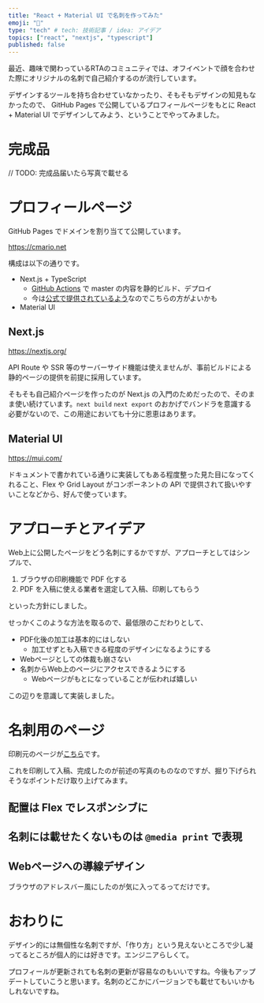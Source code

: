 ```yaml
---
title: "React + Material UI で名刺を作ってみた"
emoji: "📇"
type: "tech" # tech: 技術記事 / idea: アイデア
topics: ["react", "nextjs", "typescript"]
published: false
---
```


最近、趣味で関わっているRTAのコミュニティでは、オフイベントで顔を合わせた際にオリジナルの名刺で自己紹介するのが流行しています。

デザインするツールを持ち合わせていなかったり、そもそもデザインの知見もなかったので、 GitHub Pages で公開しているプロフィールページをもとに React + Material UI でデザインしてみよう、ということでやってみました。

# 完成品

// TODO: 完成品届いたら写真で載せる

# プロフィールページ

GitHub Pages でドメインを割り当てて公開しています。

https://cmario.net

構成は以下の通りです。

- Next.js + TypeScript
  - [GitHub Actions](https://github.com/peaceiris/actions-gh-pages) で master の内容を静的ビルド、デプロイ
  - 今は[公式で提供されているよう](https://github.blog/2022-08-10-github-pages-now-uses-actions-by-default/)なのでこちらの方がよいかも
- Material UI

## Next.js

https://nextjs.org/

API Route や SSR 等のサーバーサイド機能は使えませんが、事前ビルドによる静的ページの提供を前提に採用しています。

そもそも自己紹介ページを作ったのが Next.js の入門のためだったので、そのまま使い続けています。`next build` `next export` のおかげでバンドラを意識する必要がないので、この用途においても十分に恩恵はあります。

## Material UI

https://mui.com/

ドキュメントで書かれている通りに実装してもある程度整った見た目になってくれること、Flex や Grid Layout がコンポーネントの API で提供されて扱いやすいことなどから、好んで使っています。

# アプローチとアイデア

Web上に公開したページをどう名刺にするかですが、アプローチとしてはシンプルで、

1. ブラウザの印刷機能で PDF 化する
2. PDF を入稿に使える業者を選定して入稿、印刷してもらう

といった方針にしました。

せっかくこのような方法を取るので、最低限のこだわりとして、

- PDF化後の加工は基本的にはしない
  - 加工せずとも入稿できる程度のデザインになるようにする
- Webページとしての体裁も崩さない
- 名刺からWeb上のページにアクセスできるようにする
  - Webページがもとになっていることが伝われば嬉しい

この辺りを意識して実装しました。

# 名刺用のページ

印刷元のページが[こちら](https://cmario.net/card)です。

これを印刷して入稿、完成したのが前述の写真のものなのですが、掘り下げられそうなポイントだけ取り上げてみます。

## 配置は Flex でレスポンシブに

## 名刺には載せたくないものは `@media print` で表現

## Webページへの導線デザイン

ブラウザのアドレスバー風にしたのが気に入ってるってだけです。

# おわりに

デザイン的には無個性な名刺ですが、「作り方」という見えないところで少し凝ってるところが個人的には好きです。エンジニアらしくて。

プロフィールが更新されても名刺の更新が容易なのもいいですね。今後もアップデートしていこうと思います。名刺のどこかにバージョンでも載せてもいいかもしれないですね。